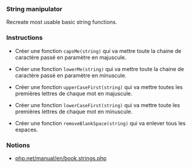 ### String manipulator

Recreate most usable basic string functions.

### Instructions

- Créer une fonction `capsMe(string)` qui va mettre toute la chaine de caractère passé en paramètre en majuscule.


- Créer une fonction `lowerMe(string)` qui va mettre toute la chaine de caractère passé en paramètre en minuscule.


- Créer une fonction `upperCaseFirst(string)` qui va mettre toutes les premières lettres de chaque mot en majuscule.


- Créer une fonction `lowerCaseFirst(string)` qui va mettre toute les premières lettres de chaque mot en minuscule.


- Créer une fonction `removeBlankSpace(string)` qui va enlever tous les espaces.


### Notions

- [php.net/manual/en/book.strings.php](https://www.php.net/manual/en/book.strings.php)